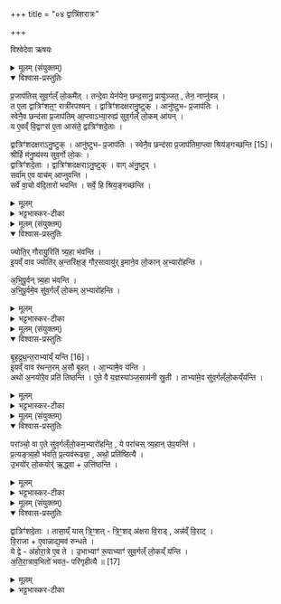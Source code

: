 +++
title = "०४ द्वात्रिंशरात्रः"

+++

विश्वेदेवा ऋषयः
<details><summary>मूलम् (संयुक्तम्)</summary>

प्र॒जाप॑तिस्सुव॒र्गल्ँलो॒कमै॒त्तन्दे॒वा येन॑येन॒ छन्द॒सानु॒ प्रायु॑ञ्जत॒ तेन॒ नाप्नु॑व॒न्त ए॒ता द्वात्रिꣳ॑शत॒ꣳ॒ रात्री॑रपश्य॒न्द्वात्रिꣳ॑शदक्षरानु॒ष्टुगानु॑ष्टुभᳶ प्र॒जाप॑ति॒स्स्वेनै॒व छन्द॑सा प्र॒जाप॑तिमा॒प्त्वाभ्या॒रुह्य॑ सुव॒र्गल्ँलो॒कमा॑य॒न्य ए॒वव्ँवि॒द्वाꣳस॑ ए॒ता आस॑ते॒ द्वात्रिꣳ॑शदे॒ता द्वात्रिꣳ॑शदक्षरानु॒ष्टुगानु॑ष्टुभᳶ प्र॒जाप॑ति॒स्स्वेनै॒व छन्द॑सा प्र॒जाप॑तिमा॒प्त्वा श्रिय॑ङ्गच्छन्ति [15]  
श्रीर्हि म॑नु॒ष्य॑स्य सुव॒र्गो लो॒को द्वात्रिꣳ॑शदे॒ता द्वात्रिꣳ॑शदक्षरानु॒ष्टुग्वाग॑नु॒ष्टुप्सर्वा॑मे॒व वाच॑माप्नुवन्ति॒ सर्वे॑ वा॒चो व॑दि॒तारो॑ भवन्ति॒ सर्वे॒ हि श्रिय॒ङ्गच्छ॑न्ति॒ ज्योति॒र्गौरायु॒रिति॑
</details>

<details open><summary>विश्वास-प्रस्तुतिः</summary>

प्र॒जाप॑तिस् सुव॒र्गल्ँ लो॒कमै॑त् ।
तन्दे॒वा येन॑येन॒ छन्द॒सानु॒ प्रायु॑ञ्जत॒ ,
तेन॒ नाप्नु॑वन्न् ।  
त ए॒ता द्वात्रिꣳ॑शत॒ꣳ॒ रात्री॑रपश्यन् ।
द्वात्रिꣳ॑शदक्षरानु॒ष्टुक् ।
आनु॑ष्टुभᳶ प्र॒जाप॑तिः ।  
स्वेनै॒व छन्द॑सा प्र॒जाप॑तिम् आ॒प्त्वाऽभ्या॒रुह्य॑ सुव॒र्गल्ँ लो॒कम् आ॑यन् ।  
य ए॒वव्ँ वि॒द्वाꣳस॑ ए॒ता आस॑ते॒ द्वात्रिꣳ॑शदे॒ताः ।

द्वात्रिꣳ॑शदक्षराऽनु॒ष्टुक् ।
आनु॑ष्टुभᳶ प्र॒जाप॑तिः ।
स्वेनै॒व छन्द॑सा प्र॒जाप॑तिमा॒प्त्वा श्रिय॑ङ्गच्छन्ति [15]।  
श्रीर्हि म॑नु॒ष्य॑स्य सुव॒र्गो लो॒कः ।  
द्वात्रिꣳ॑शदे॒ताः ।
द्वात्रिꣳ॑शदक्षराऽनु॒ष्टुक् ।
वाग् अ॑नु॒ष्टुप् ।  
सर्वा॑म् ए॒व वाच॑म् आप्नुवन्ति ।  
सर्वे॑ वा॒चो व॑दि॒तारो॑ भवन्ति ।
सर्वे॒ हि श्रिय॒ङ्गच्छ॑न्ति ।
</details>

<details><summary>मूलम्</summary>

प्र॒जाप॑तिस् सुव॒र्गल्ँ लो॒कमै॑त् ।
तन्दे॒वा येन॑येन॒ छन्द॒सानु॒ प्रायु॑ञ्जत॒ ,
तेन॒ नाप्नु॑वन्न् ।  
त ए॒ता द्वात्रिꣳ॑शत॒ꣳ॒ रात्री॑रपश्यन् ।
द्वात्रिꣳ॑शदक्षरानु॒ष्टुक् ।
आनु॑ष्टुभᳶ प्र॒जाप॑तिः ।  
स्वेनै॒व छन्द॑सा प्र॒जाप॑तिम् आ॒प्त्वाऽभ्या॒रुह्य॑ सुव॒र्गल्ँ लो॒कम् आ॑यन् ।  
य ए॒वव्ँ वि॒द्वाꣳस॑ ए॒ता आस॑ते॒ द्वात्रिꣳ॑शदे॒ताः ।

द्वात्रिꣳ॑शदक्षराऽनु॒ष्टुक् ।
आनु॑ष्टुभᳶ प्र॒जाप॑तिः ।
स्वेनै॒व छन्द॑सा प्र॒जाप॑तिमा॒प्त्वा श्रिय॑ङ्गच्छन्ति [15]।  
श्रीर्हि म॑नु॒ष्य॑स्य सुव॒र्गो लो॒कः ।  
द्वात्रिꣳ॑शदे॒ताः ।
द्वात्रिꣳ॑शदक्षराऽनु॒ष्टुक् ।
वाग् अ॑नु॒ष्टुप् ।  
सर्वा॑म् ए॒व वाच॑म् आप्नुवन्ति ।  
सर्वे॑ वा॒चो व॑दि॒तारो॑ भवन्ति ।
सर्वे॒ हि श्रिय॒ङ्गच्छ॑न्ति ।
</details>

<details><summary>भट्टभास्कर-टीका</summary>

1अथ द्वात्रिंशद्रात्रो विधीयते - प्रजापतिरित्यादि ॥ स्वर्गं गतवन्तः प्रजापतिं नाप्नुवन् । ते देवा येनयेन छन्दसा गायत्र्यादिना प्रजापतिमनुप्रायुञ्जत प्रयुज्यमानेन येन प्रजापतिमुपासीदन् तेन सर्वेणापि न प्रजापतिमाप्नुवन् स्वर्गं च नागच्छन् । त एता इत्यादि । गतम् । आनुष्टुभः प्रजापतिरिति । सर्वविकल्पात्मकत्वात् तस्य । अनुष्टुप्छब्द उत्सादिः । स्वेनैवेति । प्राजापत्येनाभ्यारुह्य उपरि गत्वा । एता आसत इति । द्वात्रिंशतं रात्रीः । द्वात्रिंशदेता इत्यादि । गतम् । सर्वेऽपि यजमानाः वाचो वदितारो वाग्मिनो भवन्ति । यस्मात्सर्वेऽपि श्रीमन्तो भवन्ति अनेन द्वात्रिंशद्रात्रेण ॥
</details>

<details><summary>मूलम् (संयुक्तम्)</summary>

ज्योति॒र्गौरायु॒रिति॑ त्र्य॒हा भ॑वन्ती॒यव्ँवाव ज्योति॑र॒न्तरि॑क्ष॒ङ्गौर॒सावायु॑रि॒माने॒व लो॒कान॒भ्यारो॑हन्त्यभिपू॒र्वन्त्र्य॒हा भ॑वन्त्यभिपू॒र्वमे॒व सु॑व॒र्गल्ँलो॒कम॒भ्यारो॑हन्ति
</details>

<details open><summary>विश्वास-प्रस्तुतिः</summary>

ज्योति॒र् गौरायु॒रिति॑ त्र्य॒हा भ॑वन्ति ।  
इ॒यव्ँ वाव ज्योति॑र् अ॒न्तरि॑क्ष॒ङ् गौर॒सावायु॑र् इ॒माने॒व लो॒कान् अ॒भ्यारो॑हन्ति ।  

अ॒भि॒पू॒र्वन् त्र्य॒हा भ॑वन्ति ।  
अ॒भि॒पू॒र्वमे॒व सु॑व॒र्गल्ँ लो॒कम् अ॒भ्यारो॑हन्ति ।
</details>

<details><summary>मूलम्</summary>

ज्योति॒र् गौरायु॒रिति॑ त्र्य॒हा भ॑वन्ति ।  
इ॒यव्ँ वाव ज्योति॑र् अ॒न्तरि॑क्ष॒ङ् गौर॒सावायु॑र् इ॒माने॒व लो॒कान् अ॒भ्यारो॑हन्ति ।  

अ॒भि॒पू॒र्वन् त्र्य॒हा भ॑वन्ति ।  
अ॒भि॒पू॒र्वमे॒व सु॑व॒र्गल्ँ लो॒कम् अ॒भ्यारो॑हन्ति ।
</details>

<details><summary>भट्टभास्कर-टीका</summary>

2ज्योतिरित्यादिना अह्नां कॢप्तिं दर्शयति । ज्योतिरादय उक्ताः । त्र्यहा इति । एतस्य प्रतीचस्त्र्यहस्य त्रिरात्रयोश्च पृथग्वचनान्नवत्र्यहा इति गम्यते । इयमित्यादि । व्याख्यातम् ।
</details>

<details><summary>मूलम् (संयुक्तम्)</summary>

बृहद्रथन्त॒राभ्या॑य्ँयन्ति [16]  
इ॒यव्ँवाव र॑थन्त॒रम॒सौ बृ॒हदा॒भ्यामे॒व य॒न्त्यथो॑ अ॒नयो॑रे॒व प्रति॑ तिष्ठन्त्ये॒ते वै य॒ज्ञस्या॑ञ्ज॒साय॑नी स्रु॒ती ताभ्या॑मे॒व सु॑व॒र्गल्ँलो॒कय्ँय॑न्ति॒
</details>

<details open><summary>विश्वास-प्रस्तुतिः</summary>

बृ॒ह॒द्र॒थ॒न्त॒राभ्या॑य्ँ यन्ति [16]।  
इ॒यव्ँ वाव र॑थन्त॒रम् अ॒सौ बृ॒हत् ।
आ॒भ्यामे॒व य॑न्ति ।  
अथो॑ अ॒नयो॑रे॒व प्रति॑ तिष्ठन्ति ।
ए॒ते वै य॒ज्ञस्या॑ञ्ज॒साय॑नी स्रु॒ती ।
ताभ्या॑मे॒व सु॑व॒र्गल्ँलो॒कय्ँय॑न्ति ।
</details>

<details><summary>मूलम्</summary>

बृ॒ह॒द्र॒थ॒न्त॒राभ्या॑य्ँ यन्ति [16]।  
इ॒यव्ँ वाव र॑थन्त॒रम् अ॒सौ बृ॒हत् ।
आ॒भ्यामे॒व य॑न्ति ।  
अथो॑ अ॒नयो॑रे॒व प्रति॑ तिष्ठन्ति ।
ए॒ते वै य॒ज्ञस्या॑ञ्ज॒साय॑नी स्रु॒ती ।
ताभ्या॑मे॒व सु॑व॒र्गल्ँलो॒कय्ँय॑न्ति ।
</details>

<details><summary>भट्टभास्कर-टीका</summary>

3बृहद्रथन्तराभ्यामित्यादि । । गतम् ॥ +++( सम्पादकटिप्पनी - विस्तृतं व्याख्यानमन्यत्र मृग्यम्। )+++
</details>

<details><summary>मूलम् (संयुक्तम्)</summary>

परा॑ञ्चो॒ वा ए॒ते सु॑व॒र्गल्ँलो॒कम॒भ्यारो॑हन्ति॒ ये परा॑चस्त्र्य॒हानु॑प॒यन्ति॑ प्र॒त्यङ्त्र्य॒हो भ॑वति॒ प्र॒त्यव॑रूढ्या॒ अथो॒ प्रति॑ष्ठित्या उ॒भयो॑र्लो॒कयोर्॑ऋ॒द्ध्वोत्ति॑ष्ठन्ति॒
</details>

<details open><summary>विश्वास-प्रस्तुतिः</summary>

परा॑ञ्चो॒ वा ए॒ते सु॑व॒र्गल्ँलो॒कम॒भ्यारो॑हन्ति॒ ,
ये परा॑चस् त्र्य॒हान् उ॑प॒यन्ति॑ ।   
प्र॒त्यङ्त्र्य॒हो भ॑वति॒ प्र॒त्यव॑रूढ्या॒ , अथो॒ प्रति॑ष्ठित्यै ।  
उ॒भयो॑र् लो॒कयोर्॑ ऋ॒द्ध्वा + उत्ति॑ष्ठन्ति ।
</details>

<details><summary>मूलम्</summary>

परा॑ञ्चो॒ वा ए॒ते सु॑व॒र्गल्ँलो॒कम॒भ्यारो॑हन्ति॒ ,
ये परा॑चस् त्र्य॒हान् उ॑प॒यन्ति॑ ।   
प्र॒त्यङ्त्र्य॒हो भ॑वति॒ प्र॒त्यव॑रूढ्या॒ , अथो॒ प्रति॑ष्ठित्यै ।  
उ॒भयो॑र् लो॒कयोर्॑ ऋ॒द्ध्वा + उत्ति॑ष्ठन्ति ।
</details>

<details><summary>भट्टभास्कर-टीका</summary>

4पराञ्च इत्यादि ॥ ऊर्ध्वानेव ये सर्वान् त्र्यहानुपयन्ति ते पराञ्च एव स्वर्गमभ्यारोहेयुः । तस्मादन्त्यः त्र्यहः प्रत्यङ् प्रत्यावृत्तो भवति । तत्प्रत्यवरूढ्यै प्रतिष्ठित्यै च भवति । उभयोरिति । नवभिरमुत्र एकेनात्र ऋद्धिं प्राप्य उत्तिष्ठन्ति यज्ञादुछ्रिता भवन्ति ॥
</details>

<details><summary>मूलम् (संयुक्तम्)</summary>

द्वात्रिꣳ॑शदे॒तास्तासा॒य्ँयास्त्रि॒ꣳ॒शत्त्रि॒ꣳ॒शद॑क्षरा वि॒राडन्न॑व्ँवि॒राड्वि॒राजै॒वान्नाद्य॒मव॑ रुन्धते॒ ये द्वे अ॑होरा॒त्रे ए॒व ते उ॒भाभ्याꣳ॑ रू॒पाभ्याꣳ॑ सुव॒र्गल्ँलो॒कय्ँय॑न्त्यतिरा॒त्राव॒भितो॑ भवत॒ᳶ परि॑गृहीत्यै ॥ [17]  
</details>

<details open><summary>विश्वास-प्रस्तुतिः</summary>

द्वात्रिꣳ॑शदे॒ताः ।
तासा॒य्ँ यास् त्रि॒ꣳ॒शत् - त्रि॒ꣳ॒शद् अ॑क्षरा वि॒राड् , अन्न॑व्ँ वि॒राट् ।  
वि॒राजा + ए॒वान्नाद्य॒मव॑ रुन्धते ।  
ये द्वे - अ॑होरा॒त्रे ए॒व ते ।  उ॒भाभ्याꣳ॑ रू॒पाभ्याꣳ॑ सुव॒र्गल्ँ लो॒कय्ँ य॑न्ति ।  
अ॒ति॒रा॒त्राव॒भितो॑ भवत॒ᳶ परि॑गृहीत्यै ॥ [17]  
</details>

<details><summary>मूलम्</summary>

द्वात्रिꣳ॑शदे॒ताः ।
तासा॒य्ँ यास् त्रि॒ꣳ॒शत् - त्रि॒ꣳ॒शद् अ॑क्षरा वि॒राड् , अन्न॑व्ँ वि॒राट् ।  
वि॒राजा + ए॒वान्नाद्य॒मव॑ रुन्धते ।  
ये द्वे - अ॑होरा॒त्रे ए॒व ते ।  उ॒भाभ्याꣳ॑ रू॒पाभ्याꣳ॑ सुव॒र्गल्ँ लो॒कय्ँ य॑न्ति ।  
अ॒ति॒रा॒त्राव॒भितो॑ भवत॒ᳶ परि॑गृहीत्यै ॥ [17]  
</details>

<details><summary>भट्टभास्कर-टीका</summary>

5द्वात्रिंशदेता इत्यादि ॥ द्वात्रिंशत्संख्यानां रात्रीणां मध्ये त्रिंशतां विराड्रूपत्वादन्नावरोधः । अथेतरे द्वे अहोरात्ररूपे तस्मादस्य द्वात्रिंशद्रात्रस्य स्वे रूपे विराट् अहोरात्रलक्षणं च । तेन अहोरात्राभ्यां स्वर्गं गच्छन्ति । अतिरात्रावभितो भवतः परिग्रहाय । कस्य? विशेषावचनात् स्वर्गस्य । 'हेमन्तशिशिरावहोरात्रे च' इति नपुंसकत्वम् ॥

इति सप्तमे चतर्थे चतुर्थोनुवाकः ॥  
</details>
